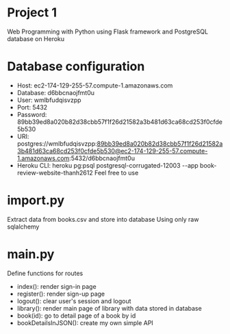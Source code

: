 # Project 1

Web Programming with Python using Flask framework and PostgreSQL database on Heroku

# Database configuration
- Host: ec2-174-129-255-57.compute-1.amazonaws.com
- Database: d6bbcnaojfmt0u
- User: wmlbfudqisvzpp
- Port: 5432
- Password: 89bb39ed8a020b82d38cbb57f1f26d21582a3b481d63ca68cd253f0cfde5b530
- URI: postgres://wmlbfudqisvzpp:89bb39ed8a020b82d38cbb57f1f26d21582a3b481d63ca68cd253f0cfde5b530@ec2-174-129-255-57.compute-1.amazonaws.com:5432/d6bbcnaojfmt0u
- Heroku CLI: heroku pg:psql postgresql-corrugated-12003 --app book-review-website-thanh2612
Feel free to use

# import.py
Extract data from books.csv and store into database
Using only raw sqlalchemy

# main.py
Define functions for routes
- index(): render sign-in page
- register(): render sign-up page
- logout(): clear user's session and logout
- library(): render main page of library with data stored in database
- book(id): go to detail page of a book by id
- bookDetailsInJSON(): create my own simple API
